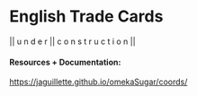 # English Trade Cards

|| u n d e r || c o n s t r u c t i o n ||

#### Resources + Documentation:

https://jaguillette.github.io/omekaSugar/coords/
